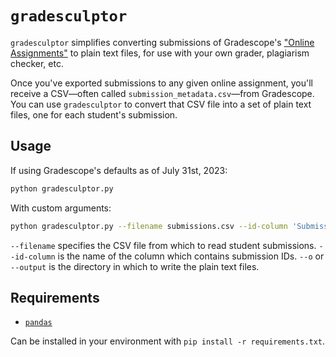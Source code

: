 # `gradesculptor`

`gradesculptor` simplifies converting submissions of Gradescope's ["Online Assignments"](https://help.gradescope.com/article/gm5cmcz19k-instructor-assignment-online) to plain text files, for use with your own grader, plagiarism checker, etc.

Once you've exported submissions to any given online assignment, you'll receive a CSV—often called `submission_metadata.csv`—from Gradescope. You can use `gradesculptor` to convert that CSV file into a set of plain text files, one for each student's submission.

## Usage

If using Gradescope's defaults as of July 31st, 2023:

```bash
python gradesculptor.py
```

With custom arguments:

```bash
python gradesculptor.py --filename submissions.csv --id-column 'Submission ID' --o 'test_submissions/'
```

`--filename` specifies the CSV file from which to read student submissions. `--id-column` is the name of the column which contains submission IDs. `--o` or `--output` is the directory in which to write the plain text files.

## Requirements

* [`pandas`](https://pandas.pydata.org/)

Can be installed in your environment with `pip install -r requirements.txt`.
